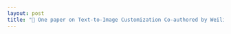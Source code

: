 ```yaml
---
layout: post
title: "📄 One paper on Text-to-Image Customization Co-authored by Weili ZENG and Heads of AIGC Class Accepted at ACM Multimedia 2024"
---
```


